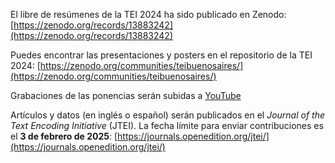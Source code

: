 El libre de resúmenes de la TEI 2024 ha sido publicado en Zenodo:
[https://zenodo.org/records/13883242](https://zenodo.org/records/13883242)

Puedes encontrar las presentaciones y posters en el repositorio de la TEI 2024: [https://zenodo.org/communities/teibuenosaires/](https://zenodo.org/communities/teibuenosaires/)

Grabaciones de las ponencias serán subidas a [YouTube](https://www.youtube.com/watch?v=UKiZ2Xny324&list=PL49fuFNxNZkkIv5yeZWaeUB0nEc_mPoPW)

Artículos y datos (en inglés o español) serán publicados en el *Journal of the Text Encoding Initiative* (JTEI). La fecha límite para enviar contribuciones es el **3 de febrero de 2025**: 
[https://journals.openedition.org/jtei/](https://journals.openedition.org/jtei/)